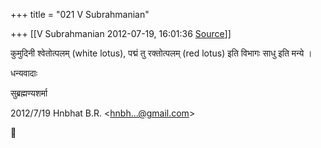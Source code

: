 +++
title = "021 V Subrahmanian"

+++
[[V Subrahmanian	2012-07-19, 16:01:36 [Source](https://groups.google.com/g/bvparishat/c/D75XBoV9Kts)]]



कुमुदिनी श्वेतोत्पलम् (white lotus), पद्मं तु रक्तोत्पलम् (red lotus) इति विभागः साधु इति मन्ये ।  
  
धन्यवादाः

  
सुब्रह्मण्यशर्मा  
  
  

2012/7/19 Hnbhat B.R. \<[hnbh...@gmail.com]()\>



